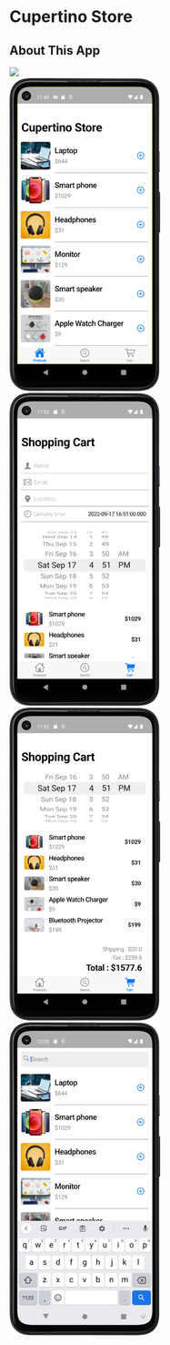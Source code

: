 # Cupertino Store

## About This App

<img src="https://github.com/RomitKatrodiya/Cupertino_Store/blob/master/images/cupertino_store_gif.gif" style=" height:700px; " data-target="animated-image.originalImage"><br><img src="https://github.com/RomitKatrodiya/Cupertino_Store/blob/master/images/Screenshot_20220831_115002.png" style=" height:550px; " data-target="animated-image.originalImage">
<img src="https://github.com/RomitKatrodiya/Cupertino_Store/blob/master/images/Screenshot_20220831_115237.png" style=" height:550px; " data-target="animated-image.originalImage">
<img src="https://github.com/RomitKatrodiya/Cupertino_Store/blob/master/images/Screenshot_20220831_115247.png" style=" height:550px; " data-target="animated-image.originalImage">
<img src="https://github.com/RomitKatrodiya/Cupertino_Store/blob/master/images/Screenshot_20220831_120946.png" style=" height:550px; " data-target="animated-image.originalImage">
